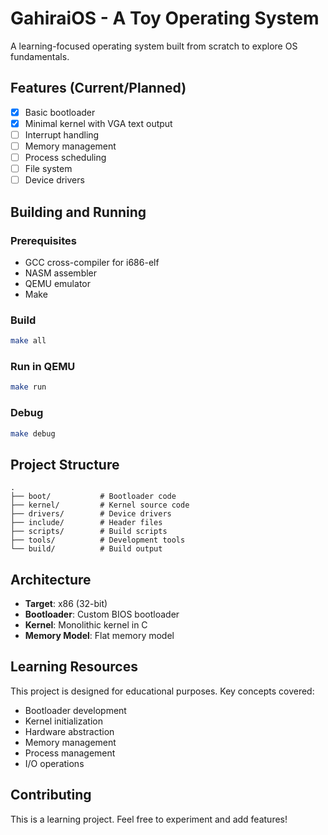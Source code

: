 # GahiraiOS - A Toy Operating System

A learning-focused operating system built from scratch to explore OS fundamentals.

## Features (Current/Planned)
- [x] Basic bootloader
- [x] Minimal kernel with VGA text output
- [ ] Interrupt handling
- [ ] Memory management
- [ ] Process scheduling
- [ ] File system
- [ ] Device drivers

## Building and Running

### Prerequisites
- GCC cross-compiler for i686-elf
- NASM assembler
- QEMU emulator
- Make

### Build
```bash
make all
```

### Run in QEMU
```bash
make run
```

### Debug
```bash
make debug
```

## Project Structure
```
.
├── boot/           # Bootloader code
├── kernel/         # Kernel source code
├── drivers/        # Device drivers
├── include/        # Header files
├── scripts/        # Build scripts
├── tools/          # Development tools
└── build/          # Build output
```

## Architecture
- **Target**: x86 (32-bit)
- **Bootloader**: Custom BIOS bootloader
- **Kernel**: Monolithic kernel in C
- **Memory Model**: Flat memory model

## Learning Resources
This project is designed for educational purposes. Key concepts covered:
- Bootloader development
- Kernel initialization
- Hardware abstraction
- Memory management
- Process management
- I/O operations

## Contributing
This is a learning project. Feel free to experiment and add features!
